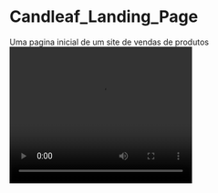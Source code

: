 # Candleaf_Landing_Page
Uma pagina inicial de um site de vendas de produtos
<video width="320" height="240" controls>
  <source src="https://imgur.com/a/LKH2bay" type="video/mp4">
</video>
